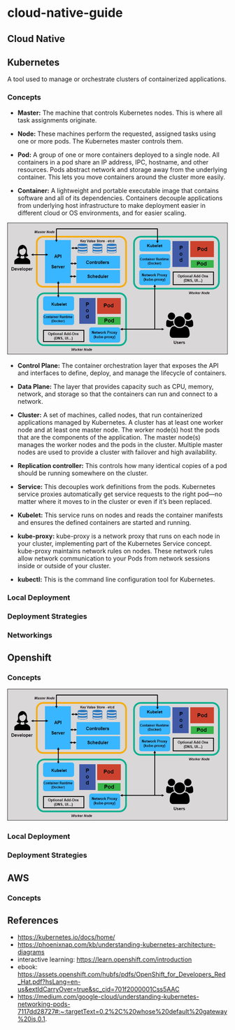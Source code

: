 # cloud-native-guide

Cloud Native
---


Kubernetes
---
A tool used to manage or orchestrate clusters of containerized applications. 

### Concepts



- **Master:** The machine that controls Kubernetes nodes. This is where all task assignments originate. 

- **Node:** These machines perform the requested, assigned tasks using one or more pods. The Kubernetes master controls them. 

- **Pod:** A group of one or more containers deployed to a single node. All containers in a pod share an IP address, IPC, hostname, and other resources. Pods abstract network and storage away from the underlying container. This lets you move containers around the cluster more easily.

- **Container:** A lightweight and portable executable image that contains software and all of its dependencies.
Containers decouple applications from underlying host infrastructure to make deployment easier in different cloud or OS environments, and for easier scaling.

![Kubernetes Architecture and Components](./full-kubernetes-model-architecture.png)

- **Control Plane:** The container orchestration layer that exposes the API and interfaces to define, deploy, and manage the lifecycle of containers.
- **Data Plane:** The layer that provides capacity such as CPU, memory, network, and storage so that the containers can run and connect to a network. 


- **Cluster:** A set of machines, called nodes, that run containerized applications managed by Kubernetes. A cluster has at least one worker node and at least one master node. The worker node(s) host the pods that are the components of the application. The master node(s) manages the worker nodes and the pods in the cluster. Multiple master nodes are used to provide a cluster with failover and high availability. 

- **Replication controller:**  This controls how many identical copies of a pod should be running somewhere on the cluster.

- **Service:** This decouples work definitions from the pods. Kubernetes service proxies automatically get service requests to the right pod—no matter where it moves to in the cluster or even if it’s been replaced.

- **Kubelet:** This service runs on nodes and reads the container manifests and ensures the defined containers are started and running.

- **kube-proxy:** kube-proxy is a network proxy that runs on each node in your cluster, implementing part of the Kubernetes Service concept. kube-proxy maintains network rules on nodes. These network rules allow network communication to your Pods from network sessions inside or outside of your cluster. 

- **kubectl:** This is the command line configuration tool for Kubernetes.

### Local Deployment

### Deployment Strategies


### Networkings

## Openshift

### Concepts
![Kubernetes Architecture and Components](./full-kubernetes-model-architecture.png)
### Local Deployment

### Deployment Strategies

## AWS

### Concepts





## References
* https://kubernetes.io/docs/home/
* https://phoenixnap.com/kb/understanding-kubernetes-architecture-diagrams 
* interactive learning: https://learn.openshift.com/introduction
* ebook: https://assets.openshift.com/hubfs/pdfs/OpenShift_for_Developers_Red_Hat.pdf?hsLang=en-us&extIdCarryOver=true&sc_cid=701f2000001Css5AAC
* https://medium.com/google-cloud/understanding-kubernetes-networking-pods-7117dd28727#:~:targetText=0.2%2C%20whose%20default%20gateway%20is,0.1.
